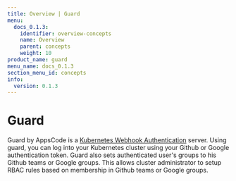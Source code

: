 ```yaml
---
title: Overview | Guard
menu:
  docs_0.1.3:
    identifier: overview-concepts
    name: Overview
    parent: concepts
    weight: 10
product_name: guard
menu_name: docs_0.1.3
section_menu_id: concepts
info:
  version: 0.1.3
---
```


# Guard

 Guard by AppsCode is a [Kubernetes Webhook Authentication](https://kubernetes.io/docs/admin/authentication/#webhook-token-authentication) server. Using guard, you can log into your Kubernetes cluster using your Github or Google authentication token. Guard also sets authenticated user's groups to his Github teams or Google groups. This allows cluster administrator to setup RBAC rules based on membership in Github teams or Google groups.
